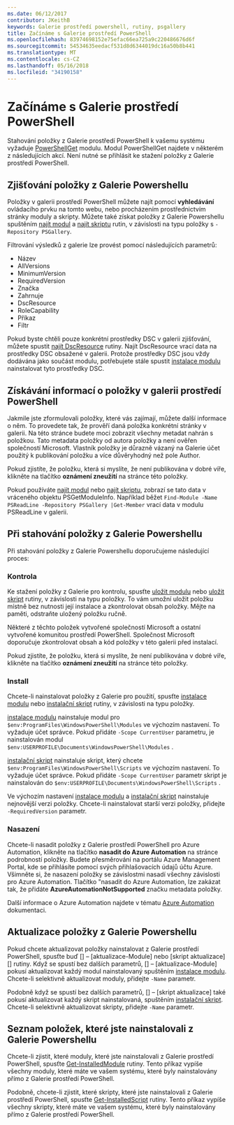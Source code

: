 ```yaml
---
ms.date: 06/12/2017
contributor: JKeithB
keywords: Galerie prostředí powershell, rutiny, psgallery
title: Začínáme s Galerie prostředí PowerShell
ms.openlocfilehash: 83974698152e75efac66ea725a9c220486676d6f
ms.sourcegitcommit: 54534635eedacf531d8d6344019dc16a50b8b441
ms.translationtype: MT
ms.contentlocale: cs-CZ
ms.lasthandoff: 05/16/2018
ms.locfileid: "34190158"
---
```

# <a name="get-started-with-the-powershell-gallery"></a>Začínáme s Galerie prostředí PowerShell

Stahování položky z Galerie prostředí PowerShell k vašemu systému vyžaduje [PowerShellGet](/powershell/module/powershellget) modulu. Modul PowerShellGet najdete v některém z následujících akcí. Není nutné se přihlásit ke stažení položky z Galerie prostředí PowerShell.

## <a name="discovering-items-from-the-powershell-gallery"></a>Zjišťování položky z Galerie Powershellu

Položky v galerii prostředí PowerShell můžete najít pomocí **vyhledávání** ovládacího prvku na tomto webu, nebo procházením prostřednictvím stránky moduly a skripty. Můžete také získat položky z Galerie Powershellu spuštěním [najít modul][] a [najít skriptu][] rutin, v závislosti na typu položky s `-Repository PSGallery`.

Filtrování výsledků z galerie lze provést pomocí následujících parametrů:

- Název
- AllVersions
- MinimumVersion
- RequiredVersion
- Značka
- Zahrnuje
- DscResource
- RoleCapability
- Příkaz
- Filtr

Pokud byste chtěli pouze konkrétní prostředky DSC v galerii zjišťování, můžete spustit [najít DscResource] rutiny. Najít DscResource vrací data na prostředky DSC obsažené v galerii.
Protože prostředky DSC jsou vždy dodávána jako součást modulu, potřebujete stále spustit [instalace modulu][] nainstalovat tyto prostředky DSC.

## <a name="learning-about-items-in-the-powershell-gallery"></a>Získávání informací o položky v galerii prostředí PowerShell

Jakmile jste zformulovali položky, které vás zajímají, můžete další informace o něm. To provedete tak, že prověří daná položka konkrétní stránky v galerii. Na této stránce budete moci zobrazit všechny metadat nahrán s položkou. Tato metadata položky od autora položky a není ověřen společností Microsoft. Vlastník položky je důrazně vázaný na Galerie účet použitý k publikování položku a více důvěryhodný než pole Author.

Pokud zjistíte, že položku, která si myslíte, že není publikována v dobré víře, klikněte na tlačítko **oznámení zneužití** na stránce této položky.

Pokud používáte [najít modul][] nebo [najít skriptu][], zobrazí se tato data v vráceného objektu PSGetModuleInfo. Například běžet `Find-Module -Name PSReadLine -Repository PSGallery |Get-Member` vrací data v modulu PSReadLine v galerii.

## <a name="downloading-items-from-the-powershell-gallery"></a>Při stahování položky z Galerie Powershellu

Při stahování položky z Galerie Powershellu doporučujeme následující proces:

### <a name="inspect"></a>Kontrola

Ke stažení položky z Galerie pro kontrolu, spusťte [uložit modulu][] nebo [uložit skript][] rutiny, v závislosti na typu položky. To vám umožní uložit položku místně bez nutnosti její instalace a zkontrolovat obsah položky. Mějte na paměti, odstraňte uložený položku ručně.

Některé z těchto položek vytvořené společností Microsoft a ostatní vytvořené komunitou prostředí PowerShell.
Společnost Microsoft doporučuje zkontrolovat obsah a kód položky v této galerii před instalací.

Pokud zjistíte, že položku, která si myslíte, že není publikována v dobré víře, klikněte na tlačítko **oznámení zneužití** na stránce této položky.

### <a name="install"></a>Install

Chcete-li nainstalovat položky z Galerie pro použití, spusťte [instalace modulu][] nebo [instalační skript][] rutiny, v závislosti na typu položky.

[instalace modulu][] nainstaluje modul pro `$env:ProgramFiles\WindowsPowerShell\Modules` ve výchozím nastavení.
To vyžaduje účet správce. Pokud přidáte `-Scope CurrentUser` parametru, je nainstalován modul `$env:USERPROFILE\Documents\WindowsPowerShell\Modules` .

[instalační skript][] nainstaluje skript, který chcete `$env:ProgramFiles\WindowsPowerShell\Scripts` ve výchozím nastavení.
To vyžaduje účet správce. Pokud přidáte `-Scope CurrentUser` parametr skript je nainstalován do `$env:USERPROFILE\Documents\WindowsPowerShell\Scripts` .

Ve výchozím nastavení [instalace modulu][] a [instalační skript][] nainstaluje nejnovější verzi položky.
Chcete-li nainstalovat starší verzi položky, přidejte `-RequiredVersion` parametr.

### <a name="deploy"></a>Nasazení

Chcete-li nasadit položky z Galerie prostředí PowerShell pro Azure Automation, klikněte na tlačítko **nasadit do Azure Automation** na stránce podrobností položky. Budete přesměrováni na portálu Azure Management Portal, kde se přihlásíte pomocí svých přihlašovacích údajů účtu Azure. Všimněte si, že nasazení položky se závislostmi nasadí všechny závislosti pro Azure Automation. Tlačítko "nasadit do Azure Automation, lze zakázat tak, že přidáte **AzureAutomationNotSupported** značku metadata položky.

Další informace o Azure Automation najdete v tématu [Azure Automation](/azure/automation) dokumentaci.

## <a name="updating-items-from-the-powershell-gallery"></a>Aktualizace položky z Galerie Powershellu

Pokud chcete aktualizovat položky nainstalovat z Galerie prostředí PowerShell, spusťte buď [] – [aktualizace-Module] nebo [skript aktualizace] [] rutiny. Když se spustí bez dalších parametrů, [] – [aktualizace-Module] pokusí aktualizovat každý modul nainstalovaný spuštěním [instalace modulu][]. Chcete-li selektivně aktualizovat moduly, přidejte `-Name` parametr.

Podobně když se spustí bez dalších parametrů, [] – [skript aktualizace] také pokusí aktualizovat každý skript nainstalovaná, spuštěním [instalační skript][]. Chcete-li selektivně aktualizovat skripty, přidejte `-Name` parametr.

## <a name="list-items-that-you-have-installed-from-the-powershell-gallery"></a>Seznam položek, které jste nainstalovali z Galerie Powershellu

Chcete-li zjistit, které moduly, které jste nainstalovali z Galerie prostředí PowerShell, spusťte [Get-InstalledModule][] rutiny. Tento příkaz vypíše všechny moduly, které máte ve vašem systému, které byly nainstalovány přímo z Galerie prostředí PowerShell.

Podobně, chcete-li zjistit, které skripty, které jste nainstalovali z Galerie prostředí PowerShell, spusťte [Get-InstalledScript][] rutiny. Tento příkaz vypíše všechny skripty, které máte ve vašem systému, které byly nainstalovány přímo z Galerie prostředí PowerShell.

[najít DscResource]: /powershell/module/powershellget/Find-DscResource
[najít modul]: /powershell/module/powershellget/Find-Module
[najít skriptu]: /powershell/module/powershellget/Find-Script
[Get-InstalledModule]: /powershell/module/powershellget/Get-InstalledModule
[Get-InstalledScript]: /powershell/module/powershellget/Get-InstalledScript
[instalace modulu]: /powershell/module/powershellget/Install-Module
[instalační skript]: /powershell/module/powershellget/Install-Script
[Publish-Module]: /powershell/module/powershellget/Publish-Module
[Publish-Script]: /powershell/module/powershellget/Publish-Script
[Register-PSRepository]: /powershell/module/powershellget/Register-Repository
[uložit modulu]: /powershell/module/powershellget/Save-Module
[uložit skript]: /powershell/module/powershellget/Save-Script